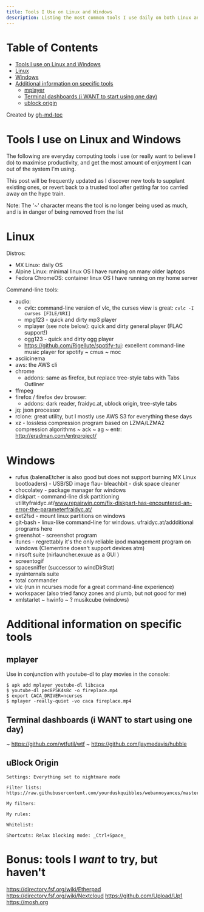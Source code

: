```yaml
---
title: Tools I Use on Linux and Windows
description: Listing the most common tools I use daily on both Linux and Windows, from browsers to command-line utilities
---
```


Table of Contents
=================

   * [Tools I use on Linux and Windows](#tools-i-use-on-linux-and-windows)
   * [Linux](#linux)
   * [Windows](#windows)
   * [Additional information on specific tools](#additional-information-on-specific-tools)
      * [mplayer](#mplayer)
      * [Terminal dashboards (i WANT to start using one day)](#terminal-dashboards-i-want-to-start-using-one-day)
      * [ublock origin](#ublock-origin)

Created by [gh-md-toc](https://github.com/ekalinin/github-markdown-toc)


# Tools I use on Linux and Windows

The following are everyday computing tools i use (or really want to believe I do) to maximise productivity, and get the most amount of enjoyment I can out of the system I'm using.

This post will be frequently updated as I discover new tools to supplant existing ones, or revert back to a trusted tool after getting far too carried away on the hype train.

Note: The '~' character means the tool is no longer being used as much, and is in danger of being removed from the list

# Linux

Distros:

- MX Linux: daily OS
- Alpine Linux: minimal linux OS I have running on many older laptops
- Fedora ChromeOS: container linux OS I have running on my home server

Command-line tools:

- audio:
    - cvlc: command-line version of vlc, the curses view is great: `cvlc -I curses [FILE/URI]`
    - mpg123 - quick and dirty mp3 player
    - mplayer (see note below): quick and dirty general player (FLAC support!)
    - ogg123 - quick and dirty ogg player
    - https://github.com/Rigellute/spotify-tui: excellent command-line music player for spotify
    ~ cmus
    ~ moc
- asciicinema
- aws: the AWS cli
- chrome
    - addons: same as firefox, but replace tree-style tabs with Tabs Outliner
- ffmpeg
- firefox / firefox dev browser:
    - addons: dark reader, fraidyc.at, ublock origin, tree-style tabs
- jq: json processor
- rclone: great utility, but I mostly use AWS S3 for everything these days
- xz - lossless compression program based on LZMA/LZMA2 compression algorithms
~ ack
~ ag
~ entr: http://eradman.com/entrproject/

# Windows

- rufus (balenaEtcher is also good but does not support burning MX Linux bootloaders) - USB/SD image flau- bleachbit - disk space cleaner
- chocolatey - package manager for windows
- diskpart - command-line disk partitioning utilityfraidyc.at/www.repairwin.com/fix-diskpart-has-encountered-an-error-the-parameterfraidyc.at/
- ext2fsd - mount linux partitions on windows
- git-bash - linux-like command-line for windows. ufraidyc.at/addditional programs here
- greenshot - screenshot program
- itunes - regrettably it's the only reliable ipod management program on windows (Clementine doesn't support devices atm)
- nirsoft suite (nirlauncher.exuue as a GUI )
- screentogif
- spacesniffer (successor to windDirStat)
- sysinternals suite
- total commander
- vlc (run in ncurses mode for a great command-line experience)
- workspacer (also tried fancy zones and plumb, but not good for me)
- xmlstarlet
~ hwinfo
~ ? musikcube (windows)

# Additional information on specific tools

## mplayer

Use in conjunction with youtube-dl to play movies in the console:

```
$ apk add mplayer youtube-dl libcaca
$ youtube-dl pec8P5K4s8c -o fireplace.mp4
$ export CACA_DRIVER=ncurses
$ mplayer -really-quiet -vo caca fireplace.mp4
```

## Terminal dashboards (i WANT to start using one day)

~ https://github.com/wtfutil/wtf
~ https://github.com/jaymedavis/hubble

## uBlock Origin 

    Settings: Everything set to nightmare mode

    Filter lists:
    https://raw.githubusercontent.com/yourduskquibbles/webannoyances/master/ultralist.txt

    My filters:

    My rules:

    Whitelist:

    Shortcuts: Relax blocking mode: _Ctrl+Space_


# Bonus: tools I *want* to try, but haven't

https://directory.fsf.org/wiki/Etherpad
https://directory.fsf.org/wiki/Nextcloud
https://github.com/Upload/Up1
https://mosh.org
